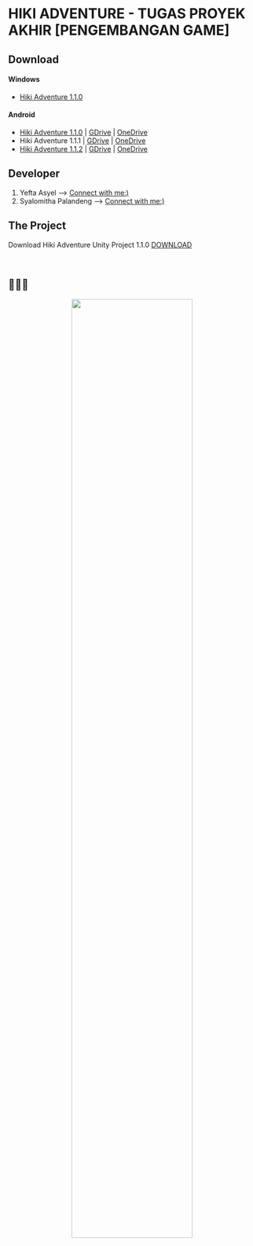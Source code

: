 # HIKI ADVENTURE - TUGAS PROYEK AKHIR [PENGEMBANGAN GAME]

## Download

#### Windows
- [Hiki Adventure 1.1.0](https://github.com/yeftakun/Hiki-Adventure/archive/refs/tags/1.1.0.zip)

#### Android
- [Hiki Adventure 1.1.0](https://github.com/yeftakun/Hiki-Adventure-APK/archive/refs/tags/1.1.0.zip) | [GDrive](https://drive.google.com/file/d/12CWVTtNqkOdGzBNDyDB5qs06pb3x5N58/view?usp=sharing) | [OneDrive](https://unsratacid-my.sharepoint.com/:u:/g/personal/yeftaasyel026_student_unsrat_ac_id/EaoM6I5E6ZxHtodO_tzf0g0BN0dNm5M6VKr8brSDbUAIXg?e=JkgpmP)
- Hiki Adventure 1.1.1 | [GDrive](https://drive.google.com/file/d/12CvvOqplv-U2eWCy2bGuPmdBw6cj7Luc/view?usp=sharing) | [OneDrive](https://unsratacid-my.sharepoint.com/:u:/g/personal/yeftaasyel026_student_unsrat_ac_id/Eeag1cSqZitNlQ6sq-NmQewBtvrMcWFwx8K0u9ee_aRTuQ?e=MFLGUl)
- [Hiki Adventure 1.1.2](https://github.com/yeftakun/Hiki-Adventure-APK/archive/refs/tags/1.1.2.zip) | [GDrive](https://drive.google.com/file/d/12DOfQRBnktTv5KiFHP8XIEKNuFIv7DDO/view?usp=sharing) | [OneDrive](https://unsratacid-my.sharepoint.com/:u:/g/personal/yeftaasyel026_student_unsrat_ac_id/EaPNa8ocy_xFpiBTUzuaouIBp5bmRfQhefG0BW8yZiCXeg?e=X6Mpah)


## Developer
1. Yefta Asyel --> [Connect with me:)](https://github.com/yeftakun)
2. Syalomitha Palandeng --> [Connect with me:)]()

## The Project
Download Hiki Adventure Unity Project 1.1.0 [DOWNLOAD](https://drive.google.com/file/d/12K54ztjsoDhchmGjgWnta6JX-mScxVgD/view?usp=sharing)

</br>

## 🙏🙏🙏
<p align="center">
<img src="https://github.com/yeftakun/Hiki-Adventure/assets/112306795/70fcb853-db8b-41de-99b7-17d669a4a89d" width=70% />
</p>
